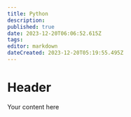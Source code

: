 ```yaml
---
title: Python
description: 
published: true
date: 2023-12-20T06:06:52.615Z
tags: 
editor: markdown
dateCreated: 2023-12-20T05:19:55.495Z
---
```


# Header
Your content here